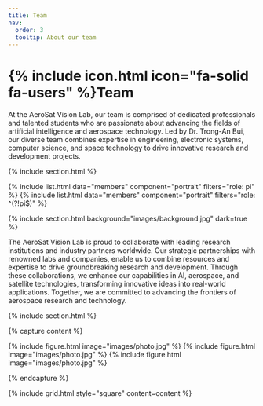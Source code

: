 ```yaml
---
title: Team
nav:
  order: 3
  tooltip: About our team
---
```


# {% include icon.html icon="fa-solid fa-users" %}Team

At the AeroSat Vision Lab, our team is comprised of dedicated professionals and talented students who are passionate about advancing the fields of artificial intelligence and aerospace technology. Led by Dr. Trong-An Bui, our diverse team combines expertise in engineering, electronic systems, computer science, and space technology to drive innovative research and development projects.

{% include section.html %}

{% include list.html data="members" component="portrait" filters="role: pi" %}
{% include list.html data="members" component="portrait" filters="role: ^(?!pi$)" %}

{% include section.html background="images/background.jpg" dark=true %}

The AeroSat Vision Lab is proud to collaborate with leading research institutions and industry partners worldwide. Our strategic partnerships with renowned labs and companies, enable us to combine resources and expertise to drive groundbreaking research and development. Through these collaborations, we enhance our capabilities in AI, aerospace, and satellite technologies, transforming innovative ideas into real-world applications. Together, we are committed to advancing the frontiers of aerospace research and technology.

{% include section.html %}

{% capture content %}

{% include figure.html image="images/photo.jpg" %}
{% include figure.html image="images/photo.jpg" %}
{% include figure.html image="images/photo.jpg" %}

{% endcapture %}

{% include grid.html style="square" content=content %}
